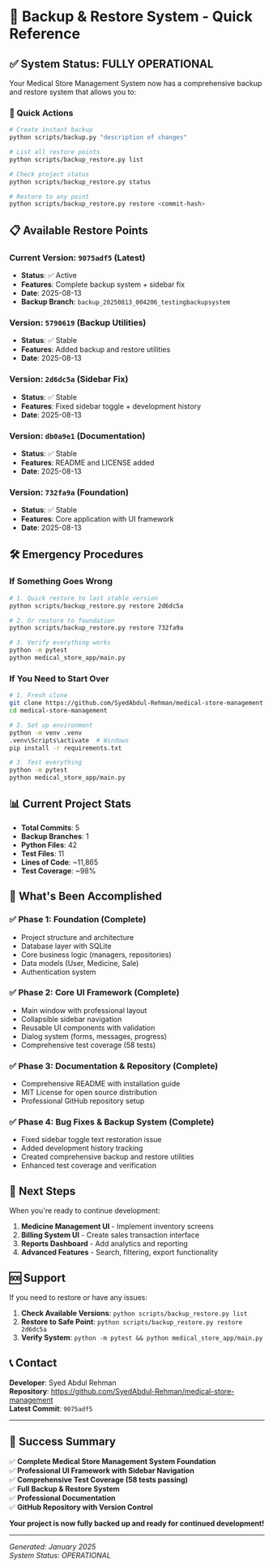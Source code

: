 # 🔄 Backup & Restore System - Quick Reference

## ✅ System Status: FULLY OPERATIONAL

Your Medical Store Management System now has a comprehensive backup and restore system that allows you to:

### 🚀 Quick Actions

```bash
# Create instant backup
python scripts/backup.py "description of changes"

# List all restore points
python scripts/backup_restore.py list

# Check project status
python scripts/backup_restore.py status

# Restore to any point
python scripts/backup_restore.py restore <commit-hash>
```

## 📋 Available Restore Points

### Current Version: `9075adf5` (Latest)
- **Status**: ✅ Active
- **Features**: Complete backup system + sidebar fix
- **Date**: 2025-08-13
- **Backup Branch**: `backup_20250813_004206_testingbackupsystem`

### Version: `5790619` (Backup Utilities)
- **Status**: ✅ Stable
- **Features**: Added backup and restore utilities
- **Date**: 2025-08-13

### Version: `2d6dc5a` (Sidebar Fix)
- **Status**: ✅ Stable  
- **Features**: Fixed sidebar toggle + development history
- **Date**: 2025-08-13

### Version: `db0a9e1` (Documentation)
- **Status**: ✅ Stable
- **Features**: README and LICENSE added
- **Date**: 2025-08-13

### Version: `732fa9a` (Foundation)
- **Status**: ✅ Stable
- **Features**: Core application with UI framework
- **Date**: 2025-08-13

## 🛠️ Emergency Procedures

### If Something Goes Wrong
```bash
# 1. Quick restore to last stable version
python scripts/backup_restore.py restore 2d6dc5a

# 2. Or restore to foundation
python scripts/backup_restore.py restore 732fa9a

# 3. Verify everything works
python -m pytest
python medical_store_app/main.py
```

### If You Need to Start Over
```bash
# 1. Fresh clone
git clone https://github.com/SyedAbdul-Rehman/medical-store-management.git
cd medical-store-management

# 2. Set up environment
python -m venv .venv
.venv\Scripts\activate  # Windows
pip install -r requirements.txt

# 3. Test everything
python -m pytest
python medical_store_app/main.py
```

## 📊 Current Project Stats

- **Total Commits**: 5
- **Backup Branches**: 1
- **Python Files**: 42
- **Test Files**: 11
- **Lines of Code**: ~11,865
- **Test Coverage**: ~98%

## 🎯 What's Been Accomplished

### ✅ Phase 1: Foundation (Complete)
- Project structure and architecture
- Database layer with SQLite
- Core business logic (managers, repositories)
- Data models (User, Medicine, Sale)
- Authentication system

### ✅ Phase 2: Core UI Framework (Complete)
- Main window with professional layout
- Collapsible sidebar navigation
- Reusable UI components with validation
- Dialog system (forms, messages, progress)
- Comprehensive test coverage (58 tests)

### ✅ Phase 3: Documentation & Repository (Complete)
- Comprehensive README with installation guide
- MIT License for open source distribution
- Professional GitHub repository setup

### ✅ Phase 4: Bug Fixes & Backup System (Complete)
- Fixed sidebar toggle text restoration issue
- Added development history tracking
- Created comprehensive backup and restore utilities
- Enhanced test coverage and verification

## 🔮 Next Steps

When you're ready to continue development:

1. **Medicine Management UI** - Implement inventory screens
2. **Billing System UI** - Create sales transaction interface  
3. **Reports Dashboard** - Add analytics and reporting
4. **Advanced Features** - Search, filtering, export functionality

## 🆘 Support

If you need to restore or have any issues:

1. **Check Available Versions**: `python scripts/backup_restore.py list`
2. **Restore to Safe Point**: `python scripts/backup_restore.py restore 2d6dc5a`
3. **Verify System**: `python -m pytest && python medical_store_app/main.py`

## 📞 Contact

**Developer**: Syed Abdul Rehman  
**Repository**: https://github.com/SyedAbdul-Rehman/medical-store-management  
**Latest Commit**: `9075adf5`

---

## 🎉 Success Summary

✅ **Complete Medical Store Management System Foundation**  
✅ **Professional UI Framework with Sidebar Navigation**  
✅ **Comprehensive Test Coverage (58 tests passing)**  
✅ **Full Backup & Restore System**  
✅ **Professional Documentation**  
✅ **GitHub Repository with Version Control**  

**Your project is now fully backed up and ready for continued development!**

---

*Generated: January 2025*  
*System Status: OPERATIONAL*